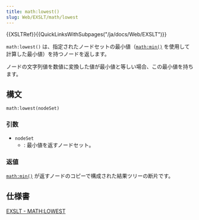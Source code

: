 ```yaml
---
title: math:lowest()
slug: Web/EXSLT/math/lowest
---
```


{{XSLTRef}}{{QuickLinksWithSubpages("/ja/docs/Web/EXSLT")}}

`math:lowest()` は、指定されたノードセットの最小値（[`math:min()`](/ja/docs/Web/EXSLT/math/min) を使用して計算した最小値）を持つノードを返します。

ノードの文字列値を数値に変換した値が最小値と等しい場合、この最小値を持ちます。

## 構文

```
math:lowest(nodeSet)
```

### 引数

- `nodeSet`
  - : 最小値を返すノードセット。

### 返値

[`math:min()`](/ja/docs/Web/EXSLT/math/min) が返すノードのコピーで構成された結果ツリーの断片です。

## 仕様書

[EXSLT - MATH:LOWEST](http://exslt.org/math/functions/lowest/index.html)
